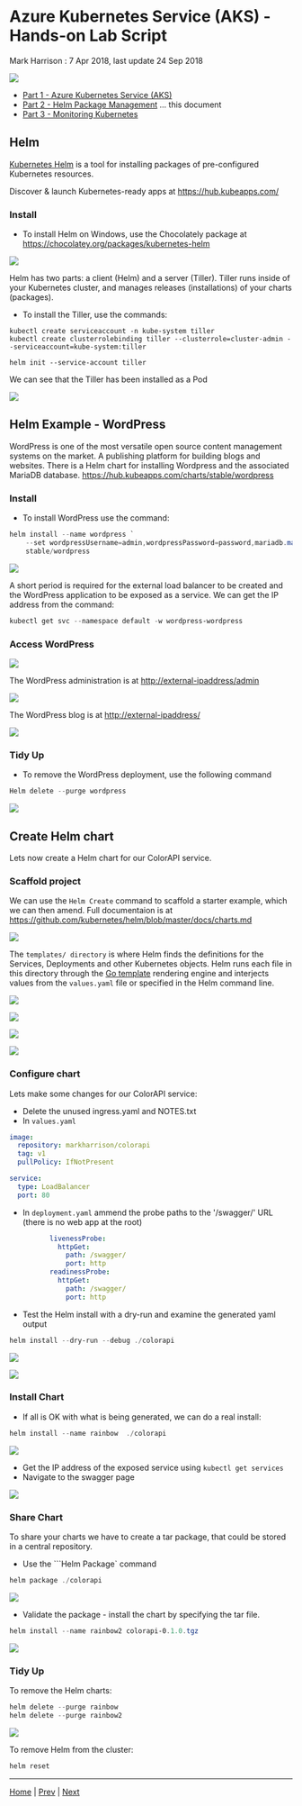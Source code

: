# Azure Kubernetes Service (AKS) - Hands-on Lab Script

Mark Harrison : 7 Apr 2018, last update 24 Sep 2018

![](Images/AKS.png)

- [Part 1 - Azure Kubernetes Service (AKS)](aks-1.md)
- [Part 2 - Helm Package Management](aks-2.md)  ... this document
- [Part 3 - Monitoring Kubernetes](aks-3.md)

## Helm

[Kubernetes Helm](https://github.com/kubernetes/helm) is a tool for installing packages of pre-configured Kubernetes resources.

Discover & launch  Kubernetes-ready apps at <https://hub.kubeapps.com/>

### Install

- To install Helm on Windows, use the Chocolately package at <https://chocolatey.org/packages/kubernetes-helm>

![](Images/HelmChocolatey.png)

Helm has two parts: a client (Helm) and a server (Tiller). Tiller runs inside of your Kubernetes cluster, and manages releases (installations) of your charts (packages).

- To install the Tiller, use the commands:

```text
kubectl create serviceaccount -n kube-system tiller
kubectl create clusterrolebinding tiller --clusterrole=cluster-admin --serviceaccount=kube-system:tiller

helm init --service-account tiller
```

We can see that the Tiller has been installed as a Pod

![](Images/HelmTiller.png)

## Helm Example - WordPress

WordPress is one of the most versatile open source content management systems on the market. A publishing platform for building blogs and websites.  There is a Helm chart for installing Wordpress and the associated MariaDB database. <https://hub.kubeapps.com/charts/stable/wordpress>

### Install

- To install WordPress use the command:

```PowerShell
helm install --name wordpress `
    --set wordpressUsername=admin,wordpressPassword=password,mariadb.mariadbRootPassword=secretpassword `
    stable/wordpress
```

![](Images/HelpWordPress.png)

A short period is required for the external load balancer to be created and the WordPress application to be exposed as a service.  We can get the IP address from the command:

```PowerShell
kubectl get svc --namespace default -w wordpress-wordpress
```

### Access WordPress

![](Images/WordPressService.png)

The WordPress administration is at <http://external-ipaddress/admin>

![](Images/WordPressAdmin.png)

The WordPress blog is at <http://external-ipaddress/>

![](Images/WordPressBlog.png)

### Tidy Up

- To remove the WordPress deployment, use the following command

```PowerShell
Helm delete --purge wordpress
```

![](Images/HelmRemoveWordPress.png)

## Create Helm chart

Lets now create a Helm chart for our ColorAPI service.

### Scaffold project

We can use the `Helm Create` command to scaffold a starter example, which we can then amend.  Full documentaion is at <https://github.com/kubernetes/helm/blob/master/docs/charts.md>

![](Images/HelmCreate.png)

 The `templates/ directory` is where Helm finds the definitions for the Services, Deployments and other Kubernetes objects.  Helm runs each file in this directory through the [Go template](https://golang.org/pkg/text/template/) rendering engine and interjects values from the `values.yaml` file or specified in the Helm command line.

 ![](Images/HelmCreateService.png)

![](Images/HelmCreateDeployment.png)

![](Images/HelmCreateValues.png)

![](Images/HelmCreateChart.png)

### Configure chart

Lets make some changes for our ColorAPI service:

- Delete the unused ingress.yaml and NOTES.txt
- In `values.yaml`

```yaml
image:
  repository: markharrison/colorapi
  tag: v1
  pullPolicy: IfNotPresent

service:
  type: LoadBalancer
  port: 80
```

- In `deployment.yaml` ammend the probe paths to the '/swagger/' URL (there is no web app at the root)

```yaml
          livenessProbe:
            httpGet:
              path: /swagger/
              port: http
          readinessProbe:
            httpGet:
              path: /swagger/
              port: http
```

- Test the Helm install with a dry-run and examine the generated yaml output

```PowerShell
helm install --dry-run --debug ./colorapi
```

![](Images/HelmDryRun1.png)

![](Images/HelmDryRun2.png)

### Install Chart

- If all is OK with what is being generated, we can do a real install:

```PowerShell
helm install --name rainbow  ./colorapi
```

![](Images/HelmRainbow.png)

- Get the IP address of the exposed service using `kubectl get services`
- Navigate to the swagger page

![](Images/HelmRainbowSwagger.png)

### Share Chart

To share your charts we have to create a tar package, that could be stored in a central repository.

- Use the ```Helm Package` command

```PowerShell
helm package ./colorapi
```

![](Images/HelmPackage.png)

- Validate the package - install the chart by specifying the tar file.

```PowerShell
helm install --name rainbow2 colorapi-0.1.0.tgz
```

![](Images/HelmRainbow2.png)

### Tidy Up

To remove the Helm charts:

```PowerShell
helm delete --purge rainbow
helm delete --purge rainbow2
```

![](Images/HelmRemoveRainbow.png)

To remove Helm from the cluster:

```PowerShell
helm reset
```

---
[Home](aks-0.md) | [Prev](aks-1.md) | [Next](aks-3.md)
